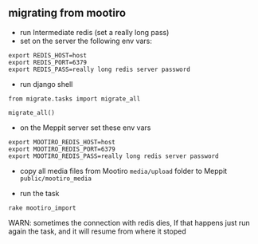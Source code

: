 ## migrating from mootiro

- run Intermediate redis (set a really long pass)
- set on the server the following env vars:

```
export REDIS_HOST=host
export REDIS_PORT=6379
export REDIS_PASS=really long redis server password
```

- run django shell

```
from migrate.tasks import migrate_all

migrate_all()
```

- on the Meppit server set these env vars

```
export MOOTIRO_REDIS_HOST=host
export MOOTIRO_REDIS_PORT=6379
export MOOTIRO_REDIS_PASS=really long redis server password
```

- copy all media files from Mootiro `media/upload` folder to Meppit `public/mootiro_media`

- run the task

```
rake mootiro_import
```

WARN: sometimes the connection with redis dies, If that happens just run again the task, and it will resume
      from where it stoped
